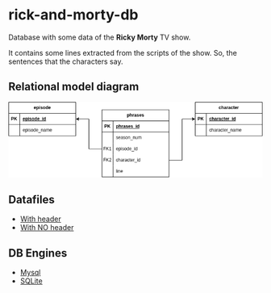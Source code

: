# rick-and-morty-db
Database with some data of the **Ricky Morty** TV show.

It contains some lines extracted from the scripts of the show. So, the sentences that the characters say.

## Relational model diagram
![relational-model-diagram](/uml/rick_and_morty_db_rm.png)

## Datafiles
- [With header](/datafiles/RickAndMortyScripts.csv)
- [With NO header](/datafiles/ricky_morty_phrases.csv)

## DB Engines
- [Mysql](/mysql/create_db.sql)
- [SQLite](/sqlite/create_sqlite3db.sql)